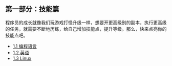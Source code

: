 ## 第一部分：技能篇

程序员的成长就像我们玩游戏打怪升级一样，想要开更高级别的副本，执行更高级的任务，就需要不断地历练，给自己增加技能点，提升等级。那么，快来点亮你的技能点吧。

  - [1.1 编程语言](./skill/programming-language.md)
  - [1.2 英语](./skill/english.md)
  - [1.3 Linux](./skill/linux.md)